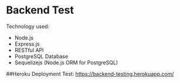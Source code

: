 # Backend Test

Technology used:
- Node.js
- Express.js
- RESTful API
- PostgreSQL Database
- Sequelizejs (Node.js ORM for PostgreSQL)


##Heroku Deployment Test:
https://backend-testing.herokuapp.com/

